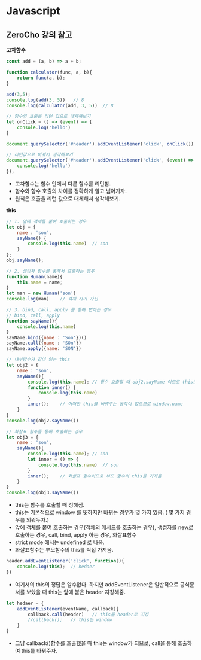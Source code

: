 # Javascript

## ZeroCho 강의 참고

**고차함수**

```js
const add = (a, b) => a + b;

function calculator(func, a, b){
    return func(a, b);
}
 
add(3,5);
console.log(add(3, 5))   // 8
console.log(calculator(add, 3, 5))  // 8

// 함수의 호출을 리턴 값으로 대체해보기 
let onClick = () => (event) => {
    console.log('hello')
}

document.querySelector('#header').addEventListener('click', onClick())

// 리턴값으로 바꿔서 생각해보기
document.querySelector('#header').addEventListener('click', (event) => {
    console.log('hello')
});
```

* 고차함수는 함수 안에서 다른 함수를 리턴함.
* 함수와 함수 호출의 차이를 정확하게 알고 넘어가자.
* 원칙은 호출을 리턴 값으로 대체해서 생각해보기.

**this**

```js
// 1. 앞에 객체를 붙여 호출하는 경우
let obj = {
    name : 'son',
    sayName() {
        console.log(this.name)  // son
    }
};
obj.sayName();

// 2. 생성자 함수를 통해서 호출하는 경우
function Human(name){
    this.name = name;
}
let man = new Human('son')
console.log(man)    // 객체 자기 자신

// 3. bind, call, apply 를 통해 변하는 경우
// bind, call, apply
function sayName(){
    console.log(this.name)
}
sayName.bind({name : 'Son'})()
sayName.call({name : 'SOn'})
sayName.apply({name: 'SON'})

// 내부함수가 같이 있는 this
let obj2 = {
    name : 'son',
    sayName(){
        console.log(this.name); // 함수 호출할 때 obj2.sayName 이므로 this는 son
        function inner() {
            console.log(this.name)
        }
        inner();    // 어떠한 this를 바꿔주는 동작이 없으므로 window.name
    }
}
console.log(obj2.sayName())

// 화살표 함수를 통해 호출하는 경우
let obj3 = {
    name : 'son',
    sayName(){
        console.log(this.name); // son
        let inner = () => {
            console.log(this.name)  // son
        }
        inner();    // 화살표 함수이므로 부모 함수의 this를 가져옴
    }
}
console.log(obj3.sayName())
```
* this는 함수를 호출할 때 정해짐.
* this는 기본적으로 window 를 뜻하지만 바뀌는 경우가 몇 가지 있음. ( 몇 가지 경우를 외워두자.)
* 앞에 객체를 붙여 호출하는 경우(객체의 메서드를 호출하는 경우), 생성자를 new로 호출하는 경우, call, bind, apply 하는 경우, 화살표함수
* strict mode 에서는 undefined 로 나옴.
* 화살표함수는 부모함수의 this를 직접 가져옴.

```js
header.addEventListener('click', function(){
    console.log(this);  // hedaer
})
```

* 여기서의 this의 정답은 알수없다. 하지만 addEventListener은 일반적으로 공식문서를 보았을 때 this는 앞에 붙은 header 지칭해줌.

```js
let hedaer = {
    addEventListener(eventName, callback){
        callback.call(header)   // this를 header로 지정
        //callback();   // this는 window
    }
}
```

* 그냥 callback()함수를 호출했을 때 this는 window가 되므로,  call을 통해 호출하여 this를 바꿔주자.


